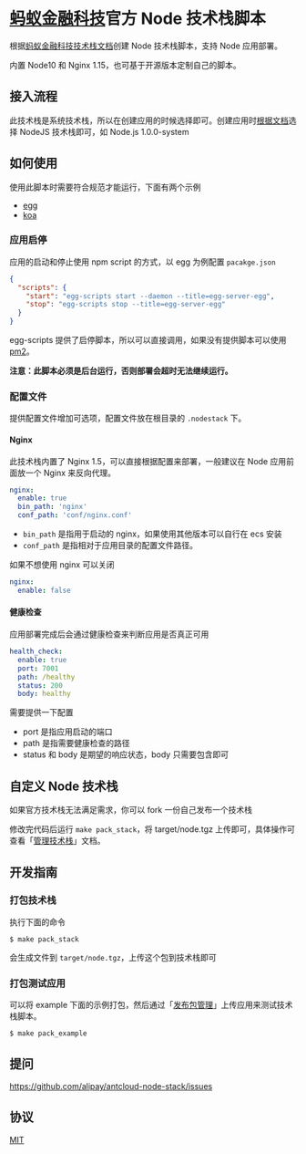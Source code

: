 # [蚂蚁金融科技](https://tech.antfin.com)官方 Node 技术栈脚本

根据[蚂蚁金融科技技术栈文档](https://tech.antfin.com/docs/2/61282)创建 Node 技术栈脚本，支持 Node 应用部署。

内置 Node10 和 Nginx 1.15，也可基于开源版本定制自己的脚本。

## 接入流程

此技术栈是系统技术栈，所以在创建应用的时候选择即可。创建应用时[根据文档](https://tech.antfin.com/docs/2/59050#h2-u521Bu5EFAu5E94u752844)选择 NodeJS 技术栈即可，如 Node.js 1.0.0-system

## 如何使用

使用此脚本时需要符合规范才能运行，下面有两个示例

- [egg](https://github.com/alipay/antcloud-node-stack/tree/master/example/egg)
- [koa](https://github.com/alipay/antcloud-node-stack/tree/master/example/koa)

### 应用启停

应用的启动和停止使用 npm script 的方式，以 egg 为例配置 `pacakge.json`

```json
{
  "scripts": {
    "start": "egg-scripts start --daemon --title=egg-server-egg",
    "stop": "egg-scripts stop --title=egg-server-egg"
  }
}
```

egg-scripts 提供了启停脚本，所以可以直接调用，如果没有提供脚本可以使用 [pm2]。

**注意：此脚本必须是后台运行，否则部署会超时无法继续运行。**

### 配置文件

提供配置文件增加可选项，配置文件放在根目录的 `.nodestack` 下。

#### Nginx

此技术栈内置了 Nginx 1.5，可以直接根据配置来部署，一般建议在 Node 应用前面放一个 Nginx 来反向代理。

```yaml
nginx:
  enable: true
  bin_path: 'nginx'
  conf_path: 'conf/nginx.conf'
```

- `bin_path` 是指用于启动的 nginx，如果使用其他版本可以自行在 ecs 安装
- `conf_path` 是指相对于应用目录的配置文件路径。

如果不想使用 nginx 可以关闭

```yaml
nginx:
  enable: false
```

#### 健康检查

应用部署完成后会通过健康检查来判断应用是否真正可用

```yaml
health_check:
  enable: true
  port: 7001
  path: /healthy
  status: 200
  body: healthy
```

需要提供一下配置

- port 是指应用启动的端口
- path 是指需要健康检查的路径
- status 和 body 是期望的响应状态，body 只需要包含即可

## 自定义 Node 技术栈

如果官方技术栈无法满足需求，你可以 fork 一份自己发布一个技术栈

修改完代码后运行 `make pack_stack`，将 target/node.tgz 上传即可，具体操作可查看「[管理技术栈](https://tech.antfin.com/docs/2/68034)」文档。

## 开发指南

### 打包技术栈

执行下面的命令

```
$ make pack_stack
```

会生成文件到 `target/node.tgz`，上传这个包到技术栈即可

### 打包测试应用

可以将 example 下面的示例打包，然后通过「[发布包管理](https://tech.antfin.com/docs/2/61376)」上传应用来测试技术栈脚本。

```
$ make pack_example
```

## 提问

https://github.com/alipay/antcloud-node-stack/issues

## 协议

[MIT](https://github.com/alipay/antcloud-node-stack/tree/master/LICENSE)

[pm2]: http://pm2.keymetrics.io
